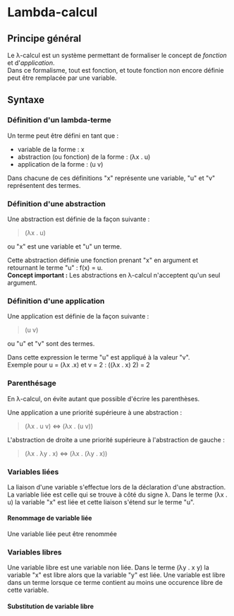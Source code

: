 Lambda-calcul
=============

Principe g&eacute;n&eacute;ral
------------------------------
Le &lambda;-calcul est un syst&egrave;me permettant de formaliser le
concept de _fonction_ et d'_application_.  
Dans ce formalisme, tout est fonction, et toute fonction non
encore d&eacute;finie peut &ecirc;tre remplac&eacute;e par une variable.

Syntaxe
-------

### D&eacute;finition d'un lambda-terme

Un terme peut &ecirc;tre d&eacute;fini en tant que : 

* variable de la forme : x
* abstraction (ou fonction) de la forme : (&lambda;x . u)
* application de la forme : (u v)

Dans chacune de ces d&eacute;finitions "x" repr&eacute;sente une
variable, "u" et "v" repr&eacute;sentent des termes.


### D&eacute;finition d'une abstraction

Une abstraction est d&eacute;finie de la fa&ccedil;on suivante :
> (&lambda;x . u)

ou "x" est une variable et "u" un terme.

Cette abstraction d&eacute;finie une fonction prenant "x" en argument
et retournant le terme "u" : f(x) = u.  
__Concept important :__ Les abstractions en &lambda;-calcul
n'acceptent qu'un seul argument.


### D&eacute;finition d'une application

Une application est d&eacute;finie de la fa&ccedil;on suivante :
> (u v)

ou "u" et "v" sont des termes.

Dans cette expression le terme "u" est appliqu&eacute; &agrave; la
valeur "v".  
Exemple pour u = (&lambda;x .x) et v = 2 : ((&lambda;x . x) 2) = 2


### Parenth&eacute;sage

En &lambda;-calcul, on &eacute;vite autant que possible
d'&eacute;crire les parenth&egrave;ses.

Une application a une priorit&eacute; sup&eacute;rieure &agrave; une
abstraction :
> (&lambda;x . u v) &hArr; (&lambda;x . (u v))

L'abstraction de droite a une priorit&eacute; sup&eacute;rieure
&agrave; l'abstraction de gauche : 
> (&lambda;x . &lambda;y . x) &hArr; (&lambda;x . (&lambda;y . x))

### Variables li&eacute;es

La liaison d'une variable s'effectue lors de la d&eacute;claration
d'une abstraction. La variable li&eacute;e est celle qui se trouve
&agrave; c&ocirc;t&eacute; du signe &lambda;. Dans le terme (&lambda;x
. u) la variable "x" est li&eacute;e et cette liaison s'&eacute;tend
sur le terme "u".

#### Renommage de variable li&eacute;e

Une variable li&eacute;e peut &ecirc;tre renomm&eacute;e


### Variables libres

Une variable libre est une variable non li&eacute;e. Dans le terme
(&lambda;y . x y) la variable "x" est libre alors que la variable "y"
est li&eacute;e. Une variable est libre dans un terme lorsque ce terme
contient au moins une occurence libre de cette variable.

#### Substitution de variable libre

